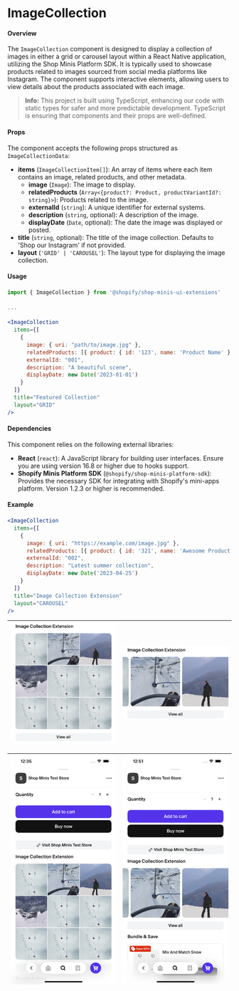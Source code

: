 # ImageCollection

#### Overview
The `ImageCollection` component is designed to display a collection of images in either a grid or carousel layout within a React Native application, utilizing the Shop Minis Platform SDK. It is typically used to showcase products related to images sourced from social media platforms like Instagram. The component supports interactive elements, allowing users to view details about the products associated with each image.

> **Info:**
This project is built using TypeScript, enhancing our code with static types for safer and more predictable development. TypeScript is ensuring that components and their props are well-defined.

#### Props
The component accepts the following props structured as `ImageCollectionData`:

- **items** (`ImageCollectionItem[]`): An array of items where each item contains an image, related products, and other metadata.
  - **image** (`Image`): The image to display.
  - **relatedProducts** (`Array<{product?: Product, productVariantId?: string}>`): Products related to the image.
  - **externalId** (`string`): A unique identifier for external systems.
  - **description** (`string`, optional): A description of the image.
  - **displayDate** (`Date`, optional): The date the image was displayed or posted.
- **title** (`string`, optional): The title of the image collection. Defaults to 'Shop our Instagram' if not provided.
- **layout** (`'GRID' | 'CAROUSEL'`): The layout type for displaying the image collection.

#### Usage
```jsx
import { ImageCollection } from '@shopify/shop-minis-ui-extensions'

...

<ImageCollection
  items={[
    {
      image: { uri: "path/to/image.jpg" },
      relatedProducts: [{ product: { id: '123', name: 'Product Name' }, productVariantId: '12345' }],
      externalId: "001",
      description: "A beautiful scene",
      displayDate: new Date('2023-01-01')
    }
  ]}
  title="Featured Collection"
  layout="GRID"
/>
```

#### Dependencies

This component relies on the following external libraries:

- **React** (`react`): A JavaScript library for building user interfaces. Ensure you are using version 16.8 or higher due to hooks support.
- **Shopify Minis Platform SDK** (`@shopify/shop-minis-platform-sdk`): Provides the necessary SDK for integrating with Shopify's mini-apps platform. Version 1.2.3 or higher is recommended.

#### Example
```jsx
<ImageCollection
  items={[
    {
      image: { uri: "https://example.com/image.jpg" },
      relatedProducts: [{ product: { id: '321', name: 'Awesome Product' }, productVariantId: '54321' }],
      externalId: "002",
      description: "Latest summer collection",
      displayDate: new Date('2023-04-25')
    }
  ]}
  title="Image Collection Extension"
  layout="CAROUSEL"
/>
```

| ![Example of ImageCollection](../../assets/extensions/image-collection.png) | ![Example of ImageCollection](../../assets/extensions/image-collection-carousel.png) |
|:----------------------------------------------------------------------------:|:----------------------------------------------------------------------------------:|

| ![Full example of ImageCollection](../../assets/extensions/image-collection-full.png) | ![Full example of ImageCollection](../../assets/extensions/image-collection-carousel-full.png) |
|:--------------------------------------------------------------------------------------:|:------------------------------------------------------------------------------------------------:|
